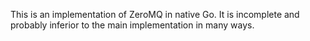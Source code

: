 This is an implementation of ZeroMQ in native Go. It is incomplete and probably inferior
to the main implementation in many ways.
